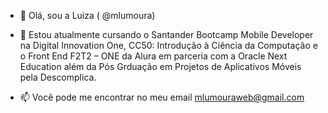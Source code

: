 - 👋 Olá, sou a Luiza ( @mlumoura)
- 👀 Estou atualmente cursando o Santander Bootcamp Mobile
Developer na Digital Innovation One, CC50: Introdução à Ciência
da Computação e o Front End F2T2
– ONE da Alura em parceria com a
Oracle Next Education além da Pós Grduação em Projetos de Aplicativos Móveis pela Descomplica.

- 📫 Você pode me encontrar no meu email mlumouraweb@gmail.com


